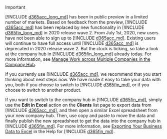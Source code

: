 ﻿---
author: edupont04

ms.service: dynamics365-accountant
ms.topic: include
ms.date: 10/27/2020
ms.author: edupont
---
> [!IMPORTANT]
> [!INCLUDE [d365acc_long_md](d365acc_long_md.md)] has been in public preview in a limited number of markets. Based on feedback from the preview, [!INCLUDE [d365acc_md](d365acc_md.md)] has been replaced by new functionality in [!INCLUDE [d365fin_long_md](d365fin_long_md.md)] in 2020 release wave 2. From July 1st, 2020, new users have not been able to sign up to [!INCLUDE [d365acc_md](d365acc_md.md)]. Existing users will continue to have full access until [!INCLUDE [d365acc_md](d365acc_md.md)] is deprecated in 2020 release wave 2. But the clock is ticking, so take a look at the company hub in [!INCLUDE [d365fin_long_md](d365fin_long_md.md)] already today. For more information, see [Manage Work across Multiple Companies in the Company Hub](/dynamics365/business-central/company-hub).  

If you currently use [!INCLUDE [d365acc_md](d365acc_md.md)], we recommend that you start thinking about next steps now. We have made it easy to take your data with you, both if you choose to switch to [!INCLUDE [d365fin_md](d365fin_md.md)], or if you choose to switch to another product.  

If you want to switch to the company hub in [!INCLUDE [d365fin_md](d365fin_md.md)], simply use the **Edit in Excel** action on the **Clients** list page to export data from [!INCLUDE [d365acc_md](d365acc_md.md)], and then open a similar Excel spreadsheet from your new company hub. Then, use copy and paste to move the data and finally publish the new spreadsheet to get the data into the company hub in [!INCLUDE [d365fin_md](d365fin_md.md)]. For more information, see [Exporting Your Business Data to Excel](/dynamics365/business-central/about-export-data) in the Help for [!INCLUDE [d365fin_md](d365fin_md.md)].  
